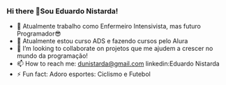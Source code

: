 ### Hi there 👋Sou Eduardo Nistarda!  


- 🔭 Atualmente trabalho como Enfermeiro Intensivista, mas futuro Programador😎
- 🌱 Atualmente estou  curso ADS e fazendo cursos pelo Alura
- 👯 I’m looking to collaborate on  projetos que me ajudem a crescer no mundo da programação!
- 📫 How to reach me: dunistarda@gmail.com  linkedin:Eduardo Nistarda
- ⚡ Fun fact: Adoro esportes: Ciclismo e Futebol


